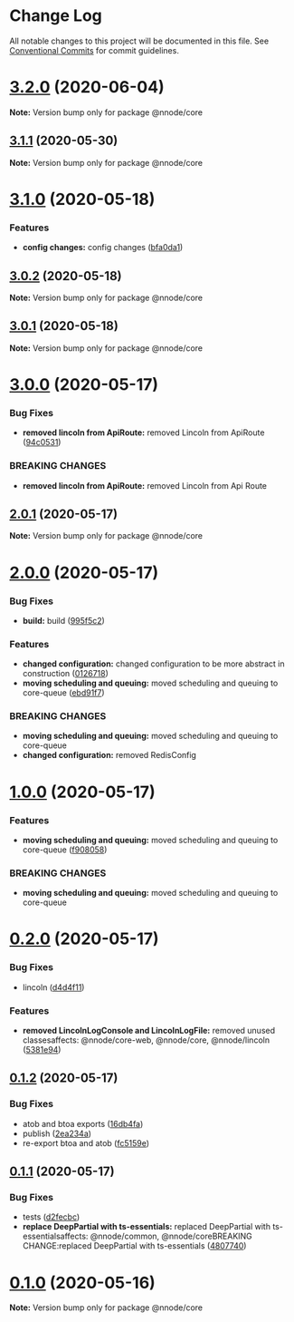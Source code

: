 # Change Log

All notable changes to this project will be documented in this file.
See [Conventional Commits](https://conventionalcommits.org) for commit guidelines.

# [3.2.0](https://github.com/nativecode-dev/sosus/compare/@nnode/core@3.2.0-next.2...@nnode/core@3.2.0) (2020-06-04)

**Note:** Version bump only for package @nnode/core





## [3.1.1](https://github.com/nativecode-dev/sosus/compare/@nnode/core@3.1.1-next.2...@nnode/core@3.1.1) (2020-05-30)

**Note:** Version bump only for package @nnode/core





# [3.1.0](https://github.com/nativecode-dev/sosus/compare/@nnode/core@3.0.3-next.0...@nnode/core@3.1.0) (2020-05-18)


### Features

* **config changes:** config changes ([bfa0da1](https://github.com/nativecode-dev/sosus/commit/bfa0da1e4427733d6600b68a86e5c336086f021f))





## [3.0.2](https://github.com/nativecode-dev/sosus/compare/@nnode/core@3.0.2-next.0...@nnode/core@3.0.2) (2020-05-18)

**Note:** Version bump only for package @nnode/core





## [3.0.1](https://github.com/nativecode-dev/sosus/compare/@nnode/core@3.0.1-next.0...@nnode/core@3.0.1) (2020-05-18)

**Note:** Version bump only for package @nnode/core





# [3.0.0](https://github.com/nativecode-dev/sosus/compare/@nnode/core@2.0.2-next.0...@nnode/core@3.0.0) (2020-05-17)


### Bug Fixes

* **removed lincoln from ApiRoute:** removed Lincoln from ApiRoute ([94c0531](https://github.com/nativecode-dev/sosus/commit/94c05316a11e8425c5f0bcdda68121909faca165))


### BREAKING CHANGES

* **removed lincoln from ApiRoute:** removed Lincoln from Api Route





## [2.0.1](https://github.com/nativecode-dev/sosus/compare/@nnode/core@2.0.1-next.1...@nnode/core@2.0.1) (2020-05-17)

**Note:** Version bump only for package @nnode/core





# [2.0.0](https://github.com/nativecode-dev/sosus/compare/@nnode/core@1.0.0...@nnode/core@2.0.0) (2020-05-17)


### Bug Fixes

* **build:** build ([995f5c2](https://github.com/nativecode-dev/sosus/commit/995f5c23ffcc9b10bd5a7f73448ebb7fa8d56677))


### Features

* **changed configuration:** changed configuration to be more abstract in construction ([0126718](https://github.com/nativecode-dev/sosus/commit/01267186d7c6256627ae20156607d6b5c676e418))
* **moving scheduling and queuing:** moved scheduling and queuing to core-queue ([ebd91f7](https://github.com/nativecode-dev/sosus/commit/ebd91f74d6ed22f80547b4e5e0f7e3e20cc8cf94))


### BREAKING CHANGES

* **moving scheduling and queuing:** moved scheduling and queuing to core-queue
* **changed configuration:** removed RedisConfig





# [1.0.0](https://github.com/nativecode-dev/sosus/compare/@nnode/core@0.2.0...@nnode/core@1.0.0) (2020-05-17)


### Features

* **moving scheduling and queuing:** moved scheduling and queuing to core-queue ([f908058](https://github.com/nativecode-dev/sosus/commit/f908058fd982e078ffc3463b41f2c63451277060))


### BREAKING CHANGES

* **moving scheduling and queuing:** moved scheduling and queuing to core-queue





# [0.2.0](https://github.com/nativecode-dev/sosus/compare/@nnode/core@0.1.2...@nnode/core@0.2.0) (2020-05-17)


### Bug Fixes

* lincoln ([d4d4f11](https://github.com/nativecode-dev/sosus/commit/d4d4f115e0345592b52d1c171d2b41fc90567c4a))


### Features

* **removed LincolnLogConsole and LincolnLogFile:** removed unused classesaffects: @nnode/core-web, @nnode/core, @nnode/lincoln ([5381e94](https://github.com/nativecode-dev/sosus/commit/5381e946ebd99831c49ff0e0a13d8053b9f16098))





## [0.1.2](https://github.com/nativecode-dev/sosus/compare/@nnode/core@0.1.2-next.1...@nnode/core@0.1.2) (2020-05-17)


### Bug Fixes

* atob and btoa exports ([16db4fa](https://github.com/nativecode-dev/sosus/commit/16db4faf209e6017faa280878022cc05b4ca4927))
* publish ([2ea234a](https://github.com/nativecode-dev/sosus/commit/2ea234ab8e3bb12774f5045edeabead414aedfce))
* re-export btoa and atob ([fc5159e](https://github.com/nativecode-dev/sosus/commit/fc5159e1b0bb9e1ecb97d859580ac48cfbedbd12))





## [0.1.1](https://github.com/nativecode-dev/sosus/compare/@nnode/core@0.1.0...@nnode/core@0.1.1) (2020-05-17)


### Bug Fixes

* tests ([d2fecbc](https://github.com/nativecode-dev/sosus/commit/d2fecbc61734f6d2f1ea0982d4655b77f61affe0))
* **replace DeepPartial with ts-essentials:** replaced DeepPartial with ts-essentialsaffects: @nnode/common, @nnode/coreBREAKING CHANGE:replaced DeepPartial with ts-essentials ([4807740](https://github.com/nativecode-dev/sosus/commit/4807740309213961a2d7abe1138c9905dc3b8d74))





# [0.1.0](https://github.com/nativecode-dev/sosus/compare/@nnode/core@0.1.0-next.0...@nnode/core@0.1.0) (2020-05-16)

**Note:** Version bump only for package @nnode/core
